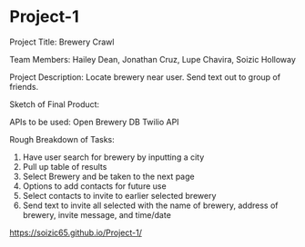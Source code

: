 # Project-1

Project Title: Brewery Crawl

Team Members: Hailey Dean, Jonathan Cruz, Lupe Chavira, Soizic Holloway 

Project Description:
Locate brewery near user. Send text out to group of friends.

Sketch of Final Product:

APIs to be used:
Open Brewery DB
Twilio API

Rough Breakdown of Tasks:
1. Have user search for brewery by inputting a city
2. Pull up table of results
3. Select Brewery and be taken to the next page
4. Options to add contacts for future use
5. Select contacts to invite to earlier selected brewery
6. Send text to invite all selected with the name of brewery, address of brewery, invite message, and time/date

https://soizic65.github.io/Project-1/





